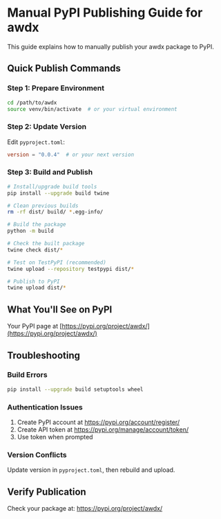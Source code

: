 # Manual PyPI Publishing Guide for awdx

This guide explains how to manually publish your awdx package to PyPI.

## Quick Publish Commands

### Step 1: Prepare Environment
```bash
cd /path/to/awdx
source venv/bin/activate  # or your virtual environment
```

### Step 2: Update Version
Edit `pyproject.toml`:
```toml
version = "0.0.4"  # or your next version
```

### Step 3: Build and Publish
```bash
# Install/upgrade build tools
pip install --upgrade build twine

# Clean previous builds
rm -rf dist/ build/ *.egg-info/

# Build the package
python -m build

# Check the built package
twine check dist/*

# Test on TestPyPI (recommended)
twine upload --repository testpypi dist/*

# Publish to PyPI
twine upload dist/*
```

## What You'll See on PyPI

Your PyPI page at [https://pypi.org/project/awdx/](https://pypi.org/project/awdx/) 

## Troubleshooting

### Build Errors
```bash
pip install --upgrade build setuptools wheel
```

### Authentication Issues
1. Create PyPI account at https://pypi.org/account/register/
2. Create API token at https://pypi.org/manage/account/token/
3. Use token when prompted

### Version Conflicts
Update version in `pyproject.toml`, then rebuild and upload.

## Verify Publication

Check your package at: https://pypi.org/project/awdx/ 